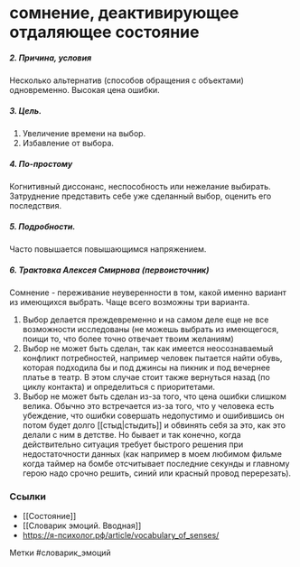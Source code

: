 #  сомнение, деактивирующее отдаляющее состояние

##### 2. Причина, условия
Несколько альтернатив (способов обращения с объектами) одновременно.
Высокая цена ошибки.

##### 3. Цель.
1. Увеличение времени на выбор.
2. Избавление от выбора.

##### 4. По-простому
Когнитивный диссонанс, неспособность или нежелание выбирать. 
Затруднение представить себе уже сделанный выбор, оценить его последствия.

##### 5. Подробности.
Часто повышается повышающимся напряжением.

##### 6. Трактовка Алексея Смирнова (первоисточник)
Сомнение - переживание неуверенности в том, какой именно вариант из имеющихся выбрать. Чаще всего возможны три варианта.   

1. Выбор делается преждевременно и на самом деле еще не все возможности исследованы (не можешь выбрать из имеющегося, поищи то, что более точно отвечает твоим желаниям)  
2. Выбор не может быть сделан, так как имеется неосознаваемый конфликт потребностей, например человек пытается найти обувь, которая подходила бы и под джинсы на пикник и под вечернее платье в театр. В этом случае стоит также вернуться назад (по циклу контакта) и определиться с приоритетами.  
3. Выбор не может быть сделан из-за того, что цена ошибки слишком велика. Обычно это встречается из-за того, что у человека есть убеждение, что ошибки совершать недопустимо и ошибившись он потом будет долго [[стыд|стыдить]] и обвинять себя за это, как это делали с ним в детстве. Но бывает и так конечно, когда действительно ситуация требует быстрого решения при недостаточности данных (как например в моем любимом фильме когда таймер на бомбе отсчитывает последние секунды и главному герою надо срочно решить, синий или красный провод перерезать).


### Ссылки
- [[Состояние]]
- [[Словарик эмоций. Вводная]]
- https://я-психолог.рф/article/vocabulary_of_senses/

Метки #словарик_эмоций 




